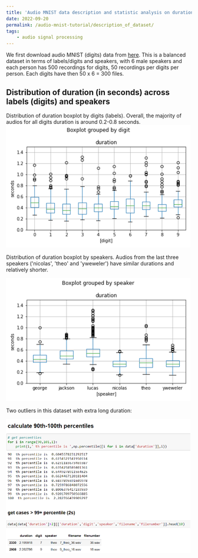 ```yaml
---
title: 'Audio MNIST data description and statistic analysis on durations'
date: 2022-09-20
permalink: /audio-mnist-tutorial/description_of_dataset/
tags:
    - audio signal processing
---
```


<!--
Audio MNIST data description and statistic analysis on durations
---
-->
We first download audio MNIST (digits) data from [here](https://www.kaggle.com/datasets/alanchn31/free-spoken-digits).  This is a balanced dataset in terms of labels/digits and speakers, with 6 male speakers and each person has 500 recordings for digits, 50 recordings per digits per person. Each digits have then 50 x 6 = 300 files.


Distribution of duration (in seconds) across labels (digits) and speakers 
---


Distribution of duration boxplot by digits (labels). Overall, the majority of audios for all digits duration is around 0.2-0.8 seconds. 
<img src='/images/audio_mnist_posts/figures/duration_by_digit.png' width = '500'>


Distribution of duration boxplot by speakers. Audios from the last three speakers ('nicolas', 'theo' and 'yweweler') have similar durations and relatively shorter. 

<img src='/images/audio_mnist_posts/figures/duration_by_speaker.png' width = '500'>


Two outliers in this dataset with extra long duration:

<img src='/images/audio_mnist_posts/figures/get_outliers.PNG' width = '500'>